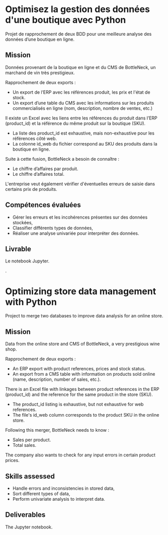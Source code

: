 # Optimisez la gestion des données d'une boutique avec Python
Projet de rapprochement de deux BDD pour une meilleure analyse des données d’une boutique en ligne.

## Mission

Données provenant de la boutique en ligne et du CMS de BottleNeck, un marchand de vin très prestigieux.

Rapprochement de deux exports :
  * Un export de l’ERP avec les références produit, les prix et l'état de stock.
  * Un export d’une table du CMS avec les informations sur les produits commercialisés en ligne (nom, description, nombre de ventes, etc.)

Il existe un Excel avec les liens entre les références du produit dans l’ERP (product_id) et la référence du même produit sur la boutique (SKU).
  * La liste des product_id est exhaustive, mais non-exhaustive pour les références côté web.
  * La colonne id_web du fichier correspond au SKU des produits dans la boutique en ligne.

Suite à cette fusion, BottleNeck a besoin de connaître :
 * Le chiffre d’affaires par produit.
 * Le chiffre d’affaires total.
      
L'entreprise veut également vérifier d'éventuelles erreurs de saisie dans certains prix de produits.
  
## Compétences évaluées

* Gérer les erreurs et les incohérences présentes sur des données stockées,
* Classifier différents types de données,
* Réaliser une analyse univariée pour interpréter des données.

## Livrable

Le notebook Jupyter.


.


# Optimizing store data management with Python
Project to merge two databases to improve data analysis for an online store.

## Mission

Data from the online store and CMS of BottleNeck, a very prestigious wine shop.

Rapprochement de deux exports :
  * An ERP export with product references, prices and stock status.
  * An export from a CMS table with information on products sold online (name, description, number of sales, etc.).

There is an Excel file with linkages between product references in the ERP (product_id) and the reference for the same product in the store (SKU).
  * The product_id listing is exhaustive, but not exhaustive for web references.
  * The file's id_web column corresponds to the product SKU in the online store.

Following this merger, BottleNeck needs to know :
 * Sales per product.
 * Total sales.
      
The company also wants to check for any input errors in certain product prices.
  
## Skills assessed

* Handle errors and inconsistencies in stored data,
* Sort different types of data,
* Perform univariate analysis to interpret data.

## Deliverables

The Jupyter notebook.
